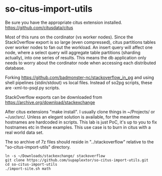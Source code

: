 # so-citus-import-utils

Be sure you have the appropriate citus extension installed. https://github.com/citusdata/citus

Most of this runs on the cordinator (vs worker nodes).  Since the StackOverflow export is so large (even compressed), citus partitions tables over worker nodes to fan out the workload.  An insert query will affect one node, where a select query will aggregate table partitions (sharding actually), into one series of results.  This means the db application only needs to worry about the cordinator node when accessing each distributed database.

Forking https://github.com/badmonster-nc/stackoverflow_in_pg and using shell pipelines (stdin/stdout) vs local files.  Instead of so2pg scripts, these are -xml-to-psql.py scripts.

StackOverflow exports can be downloaded from https://archive.org/download/stackexchange

After citus extensions "make install". I usually clone things in ~/Projects/ or ~/usr/src/.  Unless an elegant solution is available, for the meantime hostnames are hardcoded in scripts.  This lab is just PoC, it's up to you to fix hostnames etc in these examples. This use case is to burn in citus with a real world data set.

The so archive of 7z files should reside in "../stackoverflow" relative to the "so-citus-import-utils" directory.

```
ln -s ~/Downloads/stackexchange/ stackoverflow
git clone https://github.com/supaplextor/so-citus-import-utils.git
cd so-citus-import-utils
./import-site.sh math
```

